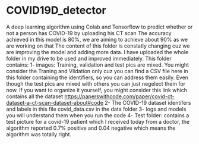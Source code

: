 # COVID19D_detector
A deep learning algorithm using Colab and Tensorflow to predict whether or not a person has COVID-19 by uploading his CT scan 
The accuracy achieved in this model is 80%, we are aiming to achieve about 90% as we are working on that
The content of this folder is constatly changing cuz we are improving the model and adding more data.
I have uploaded the whole folder in my drive to be used and improved immediately.
This folder contains:
1- images: Training, validation and test pics are mixed. You might consider the Traning and Vlidation only cuz you can find a CSV file 
here in this folder containing the identifiers, so you can address them easily. Even though the test pics are mixed with others you can just negelect them for now.
If you want to organize it yourself, you might consider this link which contains all the dataset
https://paperswithcode.com/paper/covid-ct-dataset-a-ct-scan-dataset-about#code
2- The COVID-19 dataset identifers and labels in this file covid_data.csv in the data folder
3- logs and models you will understand them when you run the code
4- Test folder: contains a test picture for a covid-19 patient which I received today from a doctor, the algorithm reported 0.7% positive and 0.04 negative which means the algorithm was totally right. 
